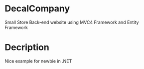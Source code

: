# DecalCompany
Small Store Back-end website using MVC4 Framework and Entity Framework
# Decription
Nice example for newbie in .NET
